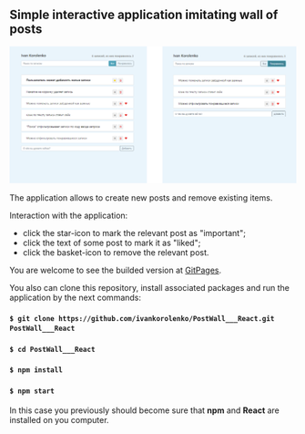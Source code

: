 ## Simple interactive application imitating wall of posts

<img src="./screenshot.png" />

<br />

The application allows to create new posts and remove existing items. <br />

Interaction with the application:
- click the star-icon to mark the relevant post as "important";<br />
- click the text of some post to mark it as "liked";<br />
- click the basket-icon to remove the relevant post.

You are welcome to see the builded version at [GitPages](https://ivankorolenko.github.io/PostWall___React/).

You also can clone this repository, install associated packages and run the application by the next commands:

#### `$ git clone https://github.com/ivankorolenko/PostWall___React.git PostWall___React`
#### `$ cd PostWall___React`
#### `$ npm install`
#### `$ npm start`

In this case you previously should become sure that <b>npm</b> and <b>React</b> are installed on you computer.
